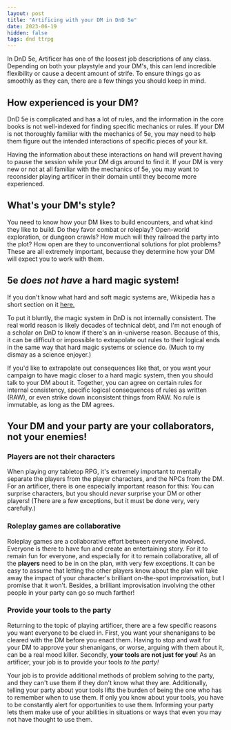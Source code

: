 ```yaml
---
layout: post
title: "Artificing with your DM in DnD 5e"
date: 2023-06-19
hidden: false
tags: dnd ttrpg
---
```


In DnD 5e, Artificer has one of the loosest job descriptions of any class. Depending on both your playstyle and your DM's, this can lend incredible flexibility or cause a decent amount of strife. To ensure things go as smoothly as they can, there are a few things you should keep in mind. 

## How experienced is your DM?
DnD 5e is complicated and has a lot of rules, and the information in the core books is not well-indexed for finding specific mechanics or rules. If your DM is not thoroughly familiar with the mechanics of 5e, you may need to help them figure out the intended interactions of specific pieces of your kit. 

Having the information about these interactions on hand will prevent having to pause the session while your DM digs around to find it. If your DM is very new or not at all familiar with the mechanics of 5e, you may want to reconsider playing artificer in their domain until they become more experienced. 


## What's your DM's style?

You need to know how your DM likes to build encounters, and what kind they like to build. Do they favor combat or roleplay? Open-world exploration, or dungeon crawls? How much will they railroad the party into the plot? How open are they to unconventional solutions for plot problems? These are all extremely important, because they determine how your DM will expect you to work with them. 


## 5e *does not have* a hard magic system!

If you don't know what hard and soft magic systems are, Wikipedia has a short section on it [here.](https://en.wikipedia.org/wiki/Brandon_Sanderson#Sanderson's_Laws_of_Magic)

To put it bluntly, the magic system in DnD is not internally consistent. The real world reason is likely decades of technical debt, and I'm not enough of a scholar on DnD to know if there's an in-universe reason. Because of this, it can be difficult or impossible to extrapolate out rules to their logical ends in the same way that hard magic systems or science do. (Much to my dismay as a science enjoyer.)

If you'd like to extrapolate out consequences like that, or you want your campaign to have magic closer to a hard magic system, then you should talk to your DM about it. Together, you can agree on certain rules for internal consistency, specific logical consequences of rules as written (RAW), or even strike down inconsistent things from RAW. No rule is immutable, as long as the DM agrees. 


## Your DM and your party are your collaborators, not your enemies!

### Players are not their characters
When playing *any* tabletop RPG, it's extremely important to mentally separate the players from the player characters, and the NPCs from the DM. For an artificer, there is one especially important reason for this: You can surprise characters, but you should *never* surprise your DM or other players! (There are a few exceptions, but it must be done very, very carefully.)

### Roleplay games are collaborative
Roleplay games are a collaborative effort between everyone involved. Everyone is there to have fun and create an entertaining story. For it to remain fun for everyone, and especially for it to remain collaborative, all of the **players** need to be in on the plan, with very few exceptions. It can be easy to assume that letting the other players know about the plan will take away the impact of your character's brilliant on-the-spot improvisation, but I promise that it won't. Besides, a brilliant improvisation involving the other people in your party can go so much farther!

### Provide your tools to the party
Returning to the topic of playing artificer, there are a few specific reasons you want everyone to be clued in. First, you want your shenanigans to be cleared with the DM before you enact them. Having to stop and wait for your DM to approve your shenanigans, or worse, arguing with them about it, can be a real mood killer. Secondly, **your tools are not just for you!** As an artificer, your job is to provide your tools *to the party!* 

Your job is to provide additional methods of problem solving to the party, and they can't use them if they don't know what they are. Additionally, telling your party about your tools lifts the burden of being the one who has to remember when to use them. If only you know about your tools, you have to be constantly alert for opportunities to use them. Informing your party lets them make use of your abilities in situations or ways that even you may not have thought to use them. 